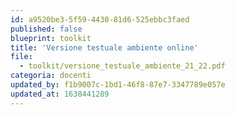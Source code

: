 ```yaml
---
id: a9520be3-5f59-4430-81d6-525ebbc3faed
published: false
blueprint: toolkit
title: 'Versione testuale ambiente online'
file:
  - toolkit/versione_testuale_ambiente_21_22.pdf
categoria: docenti
updated_by: f1b9007c-1bd1-46f8-87e7-3347789e057e
updated_at: 1638441289
---
```

